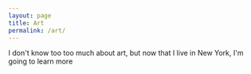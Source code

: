 ```yaml
---
layout: page
title: Art
permalink: /art/
---
```


I don't know too too much about art, but now that I live in New York, I'm going to learn more
